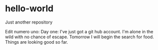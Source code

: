 # hello-world
Just another repository

Edit numero uno:
Day one: I've just got a git hub account. I'm alone in the wild with no chance of escape. Tomorrow I will begin the search for food. Things are looking good so far.

